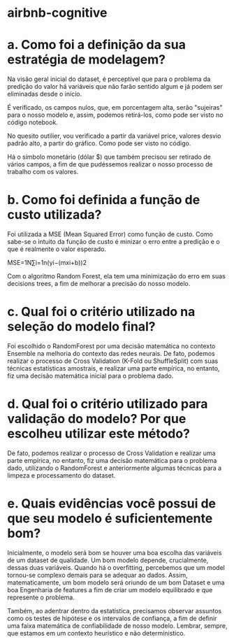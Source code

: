 # airbnb-cognitive

# a. Como foi a definição da sua estratégia de modelagem?

Na visão geral inicial do dataset, é perceptível que para o problema da predição do valor há variáveis que não farão sentido algum e já podem ser eliminadas desde o início.

É verificado, os campos nulos, que, em porcentagem alta, serão "sujeiras" para o nosso modelo e, assim, podemos retirá-los, como pode ser visto no código notebook.

No quesito outilier, vou verificado a partir da variável price, valores desvio padrão alto, a partir do gráfico. Como pode ser visto no código.

Há o símbolo monetário (dólar $) que também precisou ser retirado de vários campos, a fim de que pudéssemos realizar o nosso processo de trabalho com os valores.

# b. Como foi definida a função de custo utilizada?

Foi utilizada a MSE (Mean Squared Error) como função de custo. Como sabe-se o intuito da função de custo é minizar o erro entre a predição e o que é realmente o valor esperado.

MSE=1N∑i=1n(yi−(mxi+b))2

Com o algoritmo Random Forest, ela tem uma minimização do erro em suas decisions trees, a fim de melhorar a precisão do nosso modelo.


# c. Qual foi o critério utilizado na seleção do modelo final?

Foi escolhido o RandomForest por uma decisão matemática no contexto Ensemble na melhoria do contexto das redes neurais.
De fato, podemos realizar o processo de Cross Validation (K-Fold ou ShuffleSplit) com suas técnicas estatísticas amostrais, e realizar uma parte empírica, no entanto, fiz uma decisão matemática inicial para o problema dado.


# d. Qual foi o critério utilizado para validação do modelo? Por que escolheu utilizar este método?

De fato, podemos realizar o processo de Cross Validation e realizar uma parte empírica, no entanto, fiz uma decisão matemática para o problema dado, utilizando o RandomForest e anteriormente algumas técnicas para a limpeza e processamento do dataset.

# e. Quais evidências você possui de que seu modelo é suficientemente bom?

Inicialmente, o modelo será bom se houver uma boa escolha das variáveis de um dataset de qualidade. Um bom modelo depende, crucialmente, dessas duas variáveis. Quando há o overfitting, percebemos que um model tornou-se complexo demais para se adequar ao dados. Assim, matematicamente, um bom modelo será oriundo de um bom Dataset e uma boa Engenharia de features a fim de criar um modelo equilibrado e que represente o problema.

Também, ao adentrar dentro da estatística, precisamos observar assuntos como os testes de hipótese e os intervalos de confiança, a fim de definir uma faixa matemática de confiabilidade de nosso modelo. Lembrar, sempre, que estamos em um contexto heurístico e não determínistico.


